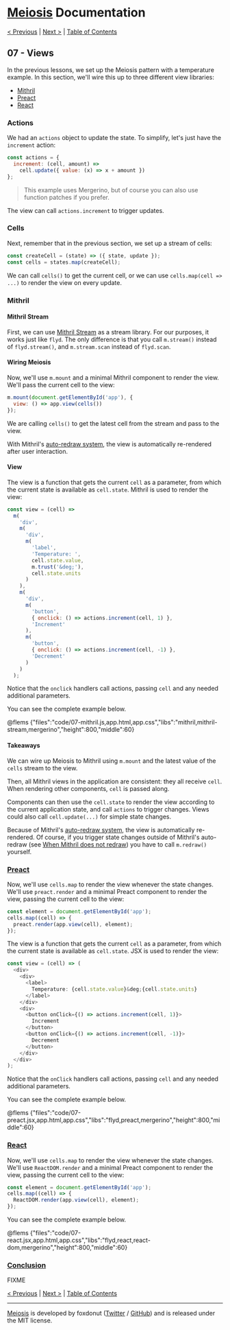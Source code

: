 # [Meiosis](https://meiosis.js.org) Documentation

[< Previous](06-cells.html) |
[Next >](08-services.html) |
[Table of Contents](toc.html)

## 07 - Views

In the previous lessons, we set up the Meiosis pattern with a temperature example. In this section,
we'll wire this up to three different view libraries:

- [Mithril](https://mithril.js.org/)
- [Preact](https://preactjs.com)
- [React](https://reactjs.org)

### Actions

We had an `actions` object to update the state. To simplify, let's just have the `increment` action:

```js
const actions = {
  increment: (cell, amount) =>
    cell.update({ value: (x) => x + amount })
};
```

> This example uses Mergerino, but of course you can also use function patches if you prefer.

The view can call `actions.increment` to trigger updates.

### Cells

Next, remember that in the previous section, we set up a stream of cells:

```js
const createCell = (state) => ({ state, update });
const cells = states.map(createCell);
```

We can call `cells()` to get the current cell, or we can use `cells.map(cell => ...)` to render the
view on every update.

### Mithril

#### Mithril Stream

First, we can use [Mithril Stream](https://mithril.js.org/stream.html) as a stream library. For our
purposes, it works just like `flyd`. The only difference is that you call `m.stream()` instead of
`flyd.stream()`, and `m.stream.scan` instead of `flyd.scan`.

#### Wiring Meiosis

Now, we'll use `m.mount` and a minimal Mithril component to render the view. We'll pass the
current cell to the view:

```js
m.mount(document.getElementById('app'), {
  view: () => app.view(cells())
});
```

We are calling `cells()` to get the latest cell from the stream and pass to the view.

With Mithril's [auto-redraw system](https://mithril.js.org/autoredraw.html), the view is
automatically re-rendered after user interaction.

#### View

The view is a function that gets the current `cell` as a parameter, from which the current state is
available as `cell.state`. Mithril is used to render the view:

```js
const view = (cell) =>
  m(
    'div',
    m(
      'div',
      m(
        'label',
        'Temperature: ',
        cell.state.value,
        m.trust('&deg;'),
        cell.state.units
      )
    ),
    m(
      'div',
      m(
        'button',
        { onclick: () => actions.increment(cell, 1) },
        'Increment'
      ),
      m(
        'button',
        { onclick: () => actions.increment(cell, -1) },
        'Decrement'
      )
    )
  );
```

Notice that the `onclick` handlers call actions, passing `cell` and any needed additional
parameters.

You can see the complete example below.

@flems {"files":"code/07-mithril.js,app.html,app.css","libs":"mithril,mithril-stream,mergerino","height":800,"middle":60}

#### Takeaways

We can wire up Meiosis to Mithril using `m.mount` and the latest value of the `cells` stream to the
view.

Then, all Mithril views in the application are consistent: they all receive `cell`. When rendering
other components, `cell` is passed along.

Components can then use the `cell.state` to render the view according to the current application
state, and call `actions` to trigger changes. Views could also call `cell.update(...)` for simple
state changes.

Because of Mithril's [auto-redraw system](https://mithril.js.org/autoredraw.html), the view is
automatically re-rendered. Of course, if you trigger state changes outside of Mithril's auto-redraw
(see
[When Mithril does not redraw](https://mithril.js.org/autoredraw.html#when-mithril-does-not-redraw)) you have to call `m.redraw()` yourself.

<a name="preact"></a>
### [Preact](#preact)

Now, we'll use `cells.map` to render the view whenever the state changes. We'll use `preact.render`
and a minimal Preact component to render the view, passing the current cell to the view:

```js
const element = document.getElementById('app');
cells.map((cell) => {
  preact.render(app.view(cell), element);
});
```

The view is a function that gets the current `cell` as a parameter, from which the current state is
available as `cell.state`. JSX is used to render the view:

```js
const view = (cell) => (
  <div>
    <div>
      <label>
        Temperature: {cell.state.value}&deg;{cell.state.units}
      </label>
    </div>
    <div>
      <button onClick={() => actions.increment(cell, 1)}>
        Increment
      </button>
      <button onClick={() => actions.increment(cell, -1)}>
        Decrement
      </button>
    </div>
  </div>
);
```

Notice that the `onClick` handlers call actions, passing `cell` and any needed additional
parameters.

You can see the complete example below.

@flems {"files":"code/07-preact.jsx,app.html,app.css","libs":"flyd,preact,mergerino","height":800,"middle":60}

<a name="react"></a>
### [React](#react)

Now, we'll use `cells.map` to render the view whenever the state changes. We'll use
`ReactDOM.render` and a minimal Preact component to render the view, passing the current cell to the
view:

```js
const element = document.getElementById('app');
cells.map((cell) => {
  ReactDOM.render(app.view(cell), element);
});
```

You can see the complete example below.

@flems {"files":"code/07-react.jsx,app.html,app.css","libs":"flyd,react,react-dom,mergerino","height":800,"middle":60}

<a name="conclusion"></a>
### [Conclusion](#conclusion)

FIXME

[< Previous](06-cells.html) |
[Next >](08-using-preact.html) |
[Table of Contents](toc.html)

-----

[Meiosis](https://meiosis.js.org) is developed by foxdonut ([Twitter](http://twitter.com/foxdonut00) /
[GitHub](https://github.com/foxdonut)) and is released under the MIT license.
